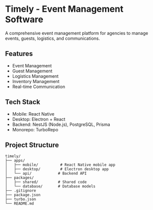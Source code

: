 # Timely - Event Management Software

A comprehensive event management platform for agencies to manage events, guests, logistics, and communications.

## Features
- Event Management
- Guest Management
- Logistics Management
- Inventory Management
- Real-time Communication

## Tech Stack
- Mobile: React Native
- Desktop: Electron + React
- Backend: NestJS (Node.js), PostgreSQL, Prisma
- Monorepo: TurboRepo

## Project Structure
```
timely/
├── apps/
│   ├── mobile/          # React Native mobile app
│   ├── desktop/         # Electron desktop app
│   └── api/            # Backend API
├── packages/
│   ├── shared/         # Shared code
│   └── database/       # Database models
├── .gitignore
├── package.json
├── turbo.json
└── README.md
``` 